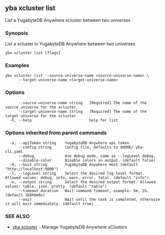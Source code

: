 ## yba xcluster list

List a YugabyteDB Anywhere xcluster between two universes

### Synopsis

List a xcluster in YugabyteDB Anywhere between two universes

```
yba xcluster list [flags]
```

### Examples

```
yba xcluster list --source-universe-name <source-universe-name> \
	  --target-universe-name <target-universe-name>
```

### Options

```
      --source-universe-name string   [Required] The name of the source universe for the xcluster.
      --target-universe-name string   [Required] The name of the target universe for the xcluster.
  -h, --help                          help for list
```

### Options inherited from parent commands

```
  -a, --apiToken string    YugabyteDB Anywhere api token.
      --config string      Config file, defaults to $HOME/.yba-cli.yaml
      --debug              Use debug mode, same as --logLevel debug.
      --disable-color      Disable colors in output. (default false)
  -H, --host string        YugabyteDB Anywhere Host (default "http://localhost:9000")
  -l, --logLevel string    Select the desired log level format. Allowed values: debug, info, warn, error, fatal. (default "info")
  -o, --output string      Select the desired output format. Allowed values: table, json, pretty. (default "table")
      --timeout duration   Wait command timeout, example: 5m, 1h. (default 168h0m0s)
      --wait               Wait until the task is completed, otherwise it will exit immediately. (default true)
```

### SEE ALSO

* [yba xcluster](yba_xcluster.md)	 - Manage YugabyteDB Anywhere xClusters

